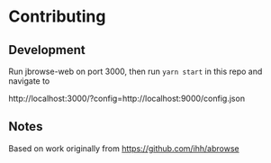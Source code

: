 # Contributing

## Development

Run jbrowse-web on port 3000, then run `yarn start` in this repo and navigate to

http://localhost:3000/?config=http://localhost:9000/config.json

## Notes

Based on work originally from https://github.com/ihh/abrowse
